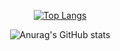 	
  </div>
  
   <div align=center>
 
[![Top Langs](https://github-readme-stats.vercel.app/api/top-langs/?username=K1D-r&layout=compact&theme=dark)](https://github.com/anuraghazra/github-readme-stats)




   </div>
   
   
  </div>
  
   <div align=center>   
   

![Anurag's GitHub stats](https://github-readme-stats.vercel.app/api?username=K1D-r&show_icons=true&theme=dark)
	
  </div>
